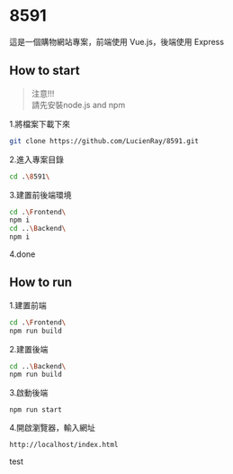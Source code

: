 # 8591

這是一個購物網站專案，前端使用 Vue.js，後端使用 Express

## How to start

>注意!!!<br>
>請先安裝node.js and npm

1.將檔案下載下來
```bash
git clone https://github.com/LucienRay/8591.git
```
2.進入專案目錄
```bash
cd .\8591\
```

3.建置前後端環境
```bash
cd .\Frontend\
npm i
cd ..\Backend\
npm i
```

4.done

## How to run
1.建置前端
```bash
cd .\Frontend\
npm run build
```

2.建置後端
```bash
cd ..\Backend\
npm run build
```

3.啟動後端
```bash(May need to be superuser)
npm run start
```

4.開啟瀏覽器，輸入網址
```
http://localhost/index.html
```

test
